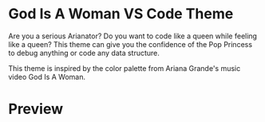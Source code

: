 # God Is A Woman VS Code Theme

Are you a serious Arianator? Do you want to code like a queen while feeling like a queen? This theme can give you the confidence of the Pop Princess to debug anything or code any data structure.

This theme is inspired by the color palette from Ariana Grande's music video God Is A Woman.

# Preview

